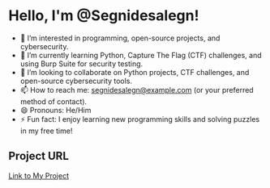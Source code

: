 # Hello, I'm @Segnidesalegn!

- 👀 I’m interested in programming, open-source projects, and cybersecurity.
- 🌱 I’m currently learning Python, Capture The Flag (CTF) challenges, and using Burp Suite for security testing.
- 💞️ I’m looking to collaborate on Python projects, CTF challenges, and open-source cybersecurity tools.
- 📫 How to reach me: segnidesalegn@example.com (or your preferred method of contact).
- 😄 Pronouns: He/Him
- ⚡ Fun fact: I enjoy learning new programming skills and solving puzzles in my free time!

## Project URL
[Link to My Project](https://example.com/project-url)  <!-- Replace with your actual project URL -->
